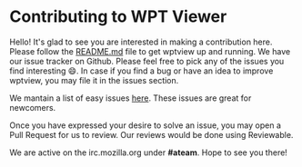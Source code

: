 # Contributing to WPT Viewer

Hello!
It's glad to see you are interested in making a contribution here. Please follow the [README.md](https://github.com/jgraham/wptview/blob/master/README.md) file to get wptview up and running. We have our issue tracker on Github. Please feel free to pick any of the issues you find interesting :smile:. In case if you find a bug or have an idea to improve wptview, you may file it in the issues section.

We mantain a list of easy issues [here](https://github.com/jgraham/wptview/labels/easy). These issues are great for newcomers.

Once you have expressed your desire to solve an issue, you may open a Pull Request for us to review. Our reviews would be done using Reviewable.

We are active on the irc.mozilla.org under **#ateam**. Hope to see you there!
